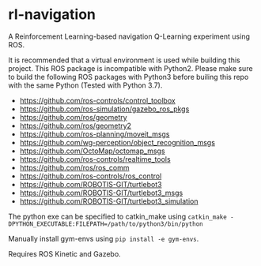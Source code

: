 # rl-navigation
A Reinforcement Learning-based navigation Q-Learning experiment using ROS.

It is recommended that a virtual environment is used while building this project. This ROS package is incompatible with Python2. Please make sure to build the following ROS packages with Python3 before builing this repo with the same Python (Tested with Python 3.7).

- https://github.com/ros-controls/control_toolbox
- https://github.com/ros-simulation/gazebo_ros_pkgs
- https://github.com/ros/geometry
- https://github.com/ros/geometry2
- https://github.com/ros-planning/moveit_msgs
- https://github.com/wg-perception/object_recognition_msgs
- https://github.com/OctoMap/octomap_msgs
- https://github.com/ros-controls/realtime_tools
- https://github.com/ros/ros_comm
- https://github.com/ros-controls/ros_control
- https://github.com/ROBOTIS-GIT/turtlebot3
- https://github.com/ROBOTIS-GIT/turtlebot3_msgs
- https://github.com/ROBOTIS-GIT/turtlebot3_simulation

The python exe can be specified to catkin_make using 
`catkin_make -DPYTHON_EXECUTABLE:FILEPATH=/path/to/python3/bin/python`

Manually install gym-envs using
`pip install -e gym-envs`.

Requires ROS Kinetic and Gazebo. 
